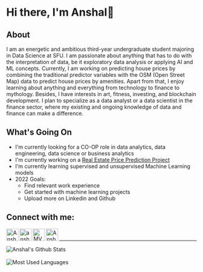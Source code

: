 # Hi there, I'm Anshal👋

## About
I am an energetic and ambitious third-year undergraduate student majoring in Data Science at SFU. I am passionate about anything that has to do with the interpretation of data, be it exploratory data analysis or applying AI and ML concepts. Currently, I am working on predicting house prices by combining the traditional predictor variables with the OSM (Open Street Map) data to predict house prices by amenities. Apart from that, I enjoy learning about anything and everything from technology to finance to mythology. Besides, I have interests in art, fitness, investing, and blockchain development. I plan to specialize as a data analyst or a data scientist in the finance sector, where my existing and ongoing knowledge of data and finance can make a difference. 

## What's Going On
- I'm currently looking for a CO-OP role in data analytics, data engineering, data science or business analytics
- I'm currently working on a [Real Estate Price Prediction Project]
- I'm currently learning supervised and unsupervised Machine Learning models 
- 2022 Goals: 
  - Find relevant work experience
  - Get started with machine learning projects
  - Upload more on Linkedin and Github

## Connect with me:

[<img align ="left" alt = "Anshal Chopra" width = "32px" src = "https://cdn.jsdelivr.net/npm/simple-icons@v3/icons/linkedin.svg" />][Linkedin]
[<img align ="left" alt = "anshal_chopra" width = "32px" src = "https://cdn.jsdelivr.net/npm/simple-icons@v3/icons/instagram.svg" />][Instagram]
[<img align ="left" alt = "MVGICTURTLE" width = "32px" src = "https://cdn.jsdelivr.net/npm/simple-icons@v3/icons/twitter.svg" />][Twitter]
[<img align ="left" alt = "Anshal Chopra" width = "32px" src = "https://cdn.jsdelivr.net/npm/simple-icons@v3/icons/facebook.svg" />][Facebook]

<br />


[Linkedin]: https://www.linkedin.com/in/anshal-chopra-a5ab40201/
[Instagram]: https://www.instagram.com/anshal_chopra/
[Twitter]: https://twitter.com/MVGICTURTLE
[Facebook]: https://www.facebook.com/anshal.chopra.1
[Real Estate Price Prediction Project]: https://github.com/anshalc/Real-Estate-Price-Prediction

---

<img align = "left" alt="Anshal's Github Stats" src = "https://github-readme-stats.vercel.app/api?username=anshalc&show_icons=true&hide_border=true" />

<br />
<br />

<img align = "left" alt="Most Used Languages" src = "https://github-readme-stats.vercel.app/api/top-langs/?username=anshalc&layout=compact&?hide=Jupyter Notebook&hide_border=true" />
